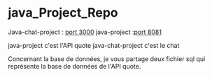 # java_Project_Repo

Java-chat-project : [port 3000](http://localhost:3000)
java-project :[port 8081](http://localhost:8081)

java-project c'est l'API quote
java-chat-project c'est le chat

Concernant la base de données, je vous partage deux fichier sql qui représente la base de données de l'API quote.
